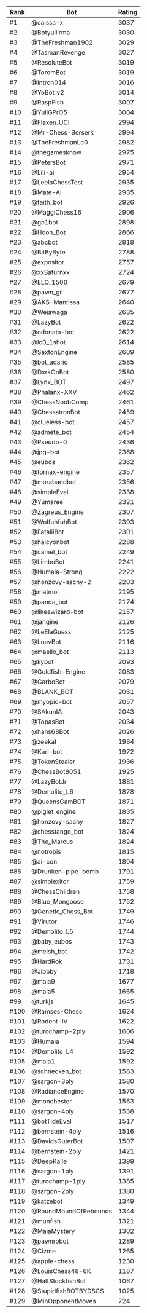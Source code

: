 Rank|Bot|Rating
---|---|---
#1|@caissa-x|3037
#2|@Botyuliirma|3030
#3|@TheFreshman1902|3029
#4|@TasmanRevenge|3027
#5|@ResoluteBot|3019
#6|@ToromBot|3019
#7|@Intron014|3016
#8|@YoBot_v2|3014
#9|@RaspFish|3007
#10|@YuliGPrO5|3004
#11|@Flaxen_UCI|2994
#12|@Mr-Chess-Berserk|2994
#13|@TheFreshmanLc0|2982
#14|@thegamesknow|2975
#15|@PetersBot|2971
#16|@Lili-ai|2954
#17|@LeelaChessTest|2935
#18|@Mate-AI|2935
#19|@faith_bot|2926
#20|@MaggiChess16|2906
#21|@gc1bot|2898
#22|@Hoon_Bot|2866
#23|@abcbot|2818
#24|@BitByByte|2788
#25|@expositor|2757
#26|@xxSaturnxx|2724
#27|@ELO_1500|2679
#28|@pawn_git|2677
#29|@AKS-Mantissa|2640
#30|@Weiawaga|2635
#31|@LazyBot|2622
#32|@odonata-bot|2622
#33|@lc0_1shot|2614
#34|@SaxtonEngine|2609
#35|@bot_adario|2585
#36|@DxrkOnBot|2580
#37|@Lynx_BOT|2497
#38|@Phalanx-XXV|2462
#39|@ChessNoobComp|2461
#40|@ChessatronBot|2459
#41|@clueless-bot|2457
#42|@admete_bot|2454
#43|@Pseudo-0|2436
#44|@jpg-bot|2368
#45|@eubos|2362
#46|@fornax-engine|2357
#47|@morabandbot|2356
#48|@simpleEval|2338
#49|@Yumaree|2321
#50|@Zagreus_Engine|2307
#51|@WolfuhfuhBot|2303
#52|@FataliiBot|2301
#53|@halcyonbot|2288
#54|@camel_bot|2249
#55|@LimboBot|2241
#56|@Humaia-Strong|2222
#57|@honzovy-sachy-2|2203
#58|@matmoi|2195
#59|@panda_bot|2174
#60|@likeawizard-bot|2157
#61|@jangine|2126
#62|@LeElaGuess|2125
#63|@LoevBot|2116
#64|@maello_bot|2113
#65|@kybot|2093
#66|@Goldfish-Engine|2083
#67|@GarboBot|2079
#68|@BLANK_BOT|2061
#69|@myopic-bot|2057
#70|@SAkunIA|2043
#71|@TopasBot|2034
#72|@hans68Bot|2026
#73|@zeekat|1984
#74|@Karl-bot|1972
#75|@TokenStealer|1936
#76|@ChessBot8051|1925
#77|@LazyBotJr|1881
#78|@Demolito_L6|1878
#79|@QueensGamBOT|1871
#80|@piglet_engine|1835
#81|@honzovy-sachy|1827
#82|@chesstango_bot|1824
#83|@The_Marcus|1824
#84|@notropis|1815
#85|@ai-con|1804
#86|@Drunken-pipe-bomb|1791
#87|@simplexitor|1759
#88|@ChessChildren|1758
#89|@Blue_Mongoose|1752
#90|@Genetic_Chess_Bot|1749
#91|@Virutor|1746
#92|@Demolito_L5|1744
#93|@baby_eubos|1743
#94|@melsh_bot|1742
#95|@HardRok|1731
#96|@Jibbby|1718
#97|@maia9|1677
#98|@maia5|1665
#99|@turkjs|1645
#100|@Ramses-Chess|1624
#101|@Rodent-IV|1622
#102|@turochamp-2ply|1606
#103|@Humaia|1594
#104|@Demolito_L4|1592
#105|@maia1|1592
#106|@schnecken_bot|1583
#107|@sargon-3ply|1580
#108|@RadianceEngine|1570
#109|@monchester|1563
#110|@sargon-4ply|1538
#111|@botTideEval|1517
#112|@bernstein-4ply|1516
#113|@DavidsGuterBot|1507
#114|@bernstein-2ply|1421
#115|@DeepKalle|1399
#116|@sargon-1ply|1391
#117|@turochamp-1ply|1385
#118|@sargon-2ply|1380
#119|@katzebot|1349
#120|@RoundMoundOfRebounds|1344
#121|@munfish|1321
#122|@MaiaMystery|1302
#123|@pawnrobot|1289
#124|@Cizme|1265
#125|@apple-chess|1230
#126|@LouisChess48-6K|1187
#127|@HalfStockfishBot|1067
#128|@StupidfishBOTBYDSCS|1025
#129|@MinOpponentMoves|724
